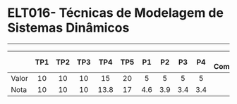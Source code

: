 # ELT016- Técnicas de Modelagem de Sistemas Dinâmicos

***

|       | TP1 | TP2 | TP3 | TP4 | TP5 | P1 | P2 | P3 | P4 | Prova Computacional |
|-------|:---:|:---:|:---:|:---:|:---:|:--:|:--:|:--:|:--:|:-------------------:|
| Valor | 10  | 10  | 10  | 15  | 20  | 5  | 5  | 5  | 5  |          15         |
| Nota  | 10  | 10  | 10  | 13.8| 17  | 4.6| 3.9| 3.4| 3.4|          8          |

